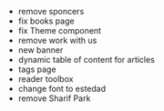 - remove sponcers
- fix books page 
- fix Theme component
- remove work with us
- new banner
- dynamic table of content for articles
- tags page
- reader toolbox
- change font to estedad
- remove Sharif Park 


